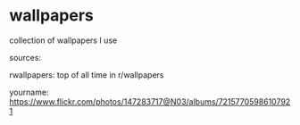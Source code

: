 # wallpapers
collection of wallpapers I use


sources: 

rwallpapers: top of all time in r/wallpapers 

yourname: https://www.flickr.com/photos/147283717@N03/albums/72157705986107921
